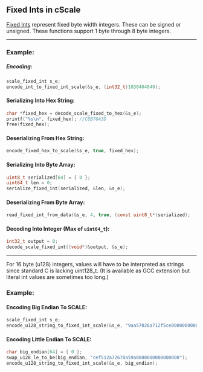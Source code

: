 ## Fixed Ints in cScale

[Fixed Ints](https://docs.substrate.io/v3/advanced/scale-codec/#fixed-width-integers) represent fixed byte width integers. These can be signed or unsigned. These functions support 1 byte through 8 byte integers.

---

### Example:

##### Encoding:
```c
scale_fixed_int s_e;
encode_int_to_fixed_int_scale(&s_e, (int32_t)1030404040);
```

#### Serializing Into Hex String:
```c
char *fixed_hex = decode_scale_fixed_to_hex(&s_e);
printf("%s\n", fixed_hex); //C8B76A3D
free(fixed_hex);
```

#### Deserializing From Hex String:
```c
encode_fixed_hex_to_scale(&s_e, true, fixed_hex);
```

#### Serializing Into Byte Array:
```c
uint8_t serialized[64] = { 0 };
uint64_t len = 0;
serialize_fixed_int(serialized, &len, &s_e);
```

#### Deserializing From Byte Array:
```c
read_fixed_int_from_data(&s_e, 4, true, (const uint8_t*)serialized);
```

#### Decoding Into Integer (Max of `uint64_t`):
```c
int32_t output = 0;
decode_scale_fixed_int((void*)&output, &s_e);
```

---

For 16 byte (u128) integers, values will have to be interpreted as strings since standard C is lacking uint128_t. (It is available as GCC extension but literal int values are sometimes too long.)


### Example:

#### Encoding Big Endian To SCALE:
```c
scale_fixed_int s_e;
encode_u128_string_to_fixed_int_scale(&s_e, "9aa57026a712f5ce0000000000000000");
```

#### Encoding Little Endian To SCALE:
```c
char big_endian[64] = { 0 };
swap_u128_le_to_be(big_endian, "cef512a72670a59a0000000000000000");
encode_u128_string_to_fixed_int_scale(&s_e, big_endian);
```